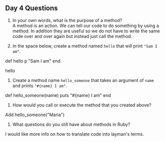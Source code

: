 ## Day 4 Questions

1. In your own words, what is the purpose of a method?\
A method is an action. We can tell our code to do something by using a method. In addition they are useful so we do not have to write the same code over and over again but instead just call the method.

1. In the space below, create a method named `hello` that will print `"Sam I am"`.

def hello
  p "Sam I am"
end

hello

1. Create a method name `hello_someone` that takes an argument of `name` and prints `"#{name} I am"`.

def hello_someone(name)
  puts "#{name} I am"
end

1. How would you call or execute the method that you created above?

Add hello_someone("Maria")

1. What questions do you still have about methods in Ruby?

I would like more info on how to translate code into layman's terms.

